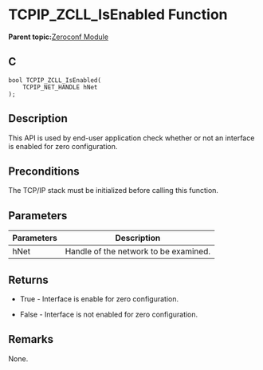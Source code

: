# TCPIP\_ZCLL\_IsEnabled Function

**Parent topic:**[Zeroconf Module](GUID-1076C2EA-7DC5-419E-A3E7-BBA92CFF5CFB.md)

## C

```
bool TCPIP_ZCLL_IsEnabled(
    TCPIP_NET_HANDLE hNet
);
```

## Description

This API is used by end-user application check whether or not an interface is enabled for zero configuration.

## Preconditions

The TCP/IP stack must be initialized before calling this function.

## Parameters

|Parameters|Description|
|----------|-----------|
|hNet|Handle of the network to be examined.|

## Returns

-   True - Interface is enable for zero configuration.

-   False - Interface is not enabled for zero configuration.


## Remarks

None.

